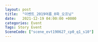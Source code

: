 ```yaml
---
layout: post
title:  "이벤트_2019여름_0화_오프닝"
date:   2021-12-19 04:00:00 +0000
categories: Event
Tags: Story Event
SceneCode: ["scene_evt190627_cp0_q1_s10"]
---
```

